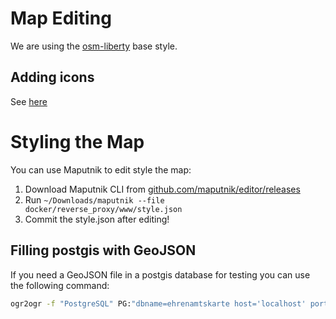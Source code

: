 # Map Editing

We are using the [osm-liberty](https://github.com/maputnik/osm-liberty ) base style.

## Adding icons

See [here](../map-icons/README.md)

# Styling the Map

You can use Maputnik to edit style the map:

1. Download Maputnik CLI from [github.com/maputnik/editor/releases](https://github.com/maputnik/editor/releases)
2. Run `~/Downloads/maputnik --file docker/reverse_proxy/www/style.json`
3. Commit the style.json after editing!

## Filling postgis with GeoJSON

If you need a GeoJSON file in a postgis database for testing you can use the following command:

```bash
ogr2ogr -f "PostgreSQL" PG:"dbname=ehrenamtskarte host='localhost' port='5432' user=postgres password=postgres" verguenstigungen.json
```
